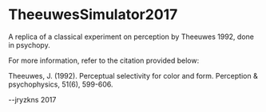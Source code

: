 # TheeuwesSimulator2017
A replica of a classical experiment on perception by Theeuwes 1992, done in psychopy.

For more information, refer to the citation provided below:

Theeuwes, J. (1992). Perceptual selectivity for color and form. Perception & psychophysics, 51(6), 599-606.

--jryzkns 2017
